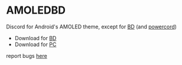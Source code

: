 # AMOLEDBD

Discord for Android's AMOLED theme, except for [BD](https://betterdiscord.app/) (and [powercord](https://powercord.dev/))

- Download for [BD](https://0j3.github.io/AmoledBD/downloads/AmoledBD.theme.css)
- Download for [PC](https://0j3.github.io/AmoledBD/downloads/AmoledPC.zip)

report bugs [here](https://discord.gg/uPCVMKDSVM)
